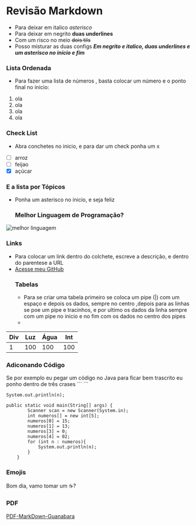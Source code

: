 # Revisão Markdown #
* Para deixar em italico *asterisco* 
* Para deixar em negrito __duas underlines__
* Com um risco no meio ~~dois tils~~
* Posso misturar as duas configs __*Em negrito e italico, duas underlines e um asterisco no início e fim*__
### Lista Ordenada ###
* Para fazer uma  lista de números , basta colocar um número e o ponto final no inicio:
1. ola
2. ola
3. ola
4. ola
### Check List ###
* Abra conchetes no inicio, e para dar um check ponha um x
* [ ] arroz
* [ ] feijao
*  [x] açúcar
### E a lista por Tópicos ###
* Ponha um asterisco no inicio, e seja feliz
  ### Melhor Linguagem de Programação? ###
![melhor linguagem](https://github.com/user-attachments/assets/22582492-9cfa-4101-b9b6-186138524c35)
### Links ###
* Para colocar um link dentro do colchete, escreve a descrição, e dentro do parentese a URL
* [Acesse meu GitHub](https://github.com/joycsouto)
  ### Tabelas ###
  * Para se criar uma tabela primeiro se coloca  um pipe (|) com um espaço e depois os dados, sempre no centro ,depois para as linhas se poe um pipe e tracinhos, e por ultimo os dados da linha sempre com um pipe no inicio e no fim com os dados no centro dos pipes
  * 
| Div | Luz | Água | Int | 
|---|---|---|---|
| 1 | 100  | 100 | 100 |

### Adiconando Código ###
Se por exemplo eu pegar um código no Java para ficar bem trascrito eu ponho dentro de três crases ``` ´´´

`
System.out.println(n);
`
```
public static void main(String[] args) {
        Scanner scan = new Scanner(System.in);
        int numeros[] = new int[5];
        numeros[0] = 15;
        numeros[1] = 13;
        numeros[3] = 0;
        numeros[4] = 02;
        for (int n : numeros){
            System.out.println(n);
        }
    }
```
### Emojis ###
Bom dia, vamo tomar um ☕?
### PDF ###




[PDF-MarkDown-Guanabara](https://github.com/user-attachments/files/19032886/guia-markdown.pdf)
